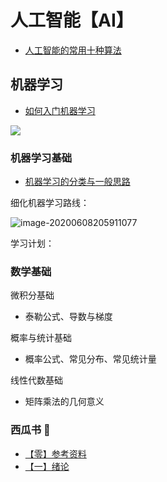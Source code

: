 # 人工智能【AI】

* [人工智能的常用十种算法](人工智能/人工智能的常用十种算法.md)



## 机器学习

* [如何入门机器学习](人工智能/机器学习/如何入门机器学习.md)

![](https://gitee.com/wugenqiang/PictureBed/raw/master/NoteBook/20200607103038.jpg)

### 机器学习基础

* [机器学习的分类与一般思路](人工智能/机器学习/机器学习的分类与一般思路.md)



细化机器学习路线：

![image-20200608205911077](https://gitee.com/wugenqiang/PictureBed/raw/master/NoteBook/20200608205913.png)

学习计划：



### 数学基础



微积分基础

* 泰勒公式、导数与梯度

概率与统计基础

* 概率公式、常见分布、常见统计量

线性代数基础

* 矩阵乘法的几何意义

### 西瓜书 🍉

* [【零】参考资料](人工智能/机器学习/西瓜书/参考资料.md)
* [【一】绪论](人工智能/机器学习/西瓜书/一、绪论.md)